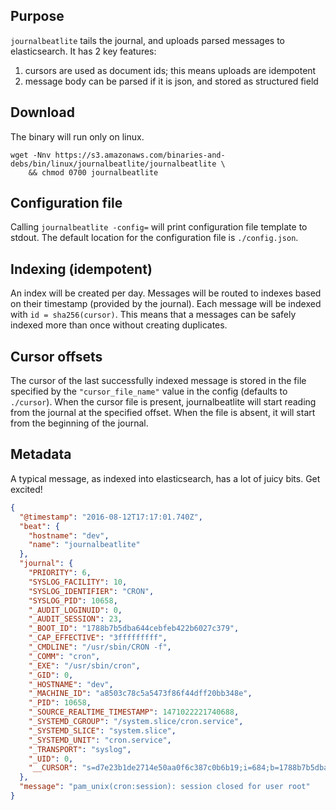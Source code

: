 Purpose
---
`journalbeatlite` tails the journal, and uploads parsed messages to elasticsearch. It has 2 key features:

1. cursors are used as document ids; this means uploads are idempotent
2. message body can be parsed if it is json, and stored as structured field

Download
---
The binary will run only on linux.

```shell
wget -Nnv https://s3.amazonaws.com/binaries-and-debs/bin/linux/journalbeatlite/journalbeatlite \
	&& chmod 0700 journalbeatlite
```

Configuration file
---
Calling `journalbeatlite -config=` will print configuration file template to stdout. The default location for the configuration file is `./config.json`.

Indexing (idempotent)
---
An index will be created per day. Messages will be routed to indexes based on their timestamp (provided by the journal). Each message will be indexed with `id = sha256(cursor)`. This means that a messages can be safely indexed more than once without creating duplicates.

Cursor offsets
---
The cursor of the last successfully indexed message is stored in the file specified by the `"cursor_file_name"` value in the config (defaults to `./cursor`). When the cursor file is present, journalbeatlite will start reading from the journal at the specified offset. When the file is absent, it will start from the beginning of the journal. 

Metadata
---
A typical message, as indexed into elasticsearch, has a lot of juicy bits. Get excited!

```json
{
  "@timestamp": "2016-08-12T17:17:01.740Z",
  "beat": {
    "hostname": "dev",
    "name": "journalbeatlite"
  },
  "journal": {
    "PRIORITY": 6,
    "SYSLOG_FACILITY": 10,
    "SYSLOG_IDENTIFIER": "CRON",
    "SYSLOG_PID": 10658,
    "_AUDIT_LOGINUID": 0,
    "_AUDIT_SESSION": 23,
    "_BOOT_ID": "1788b7b5dba644cebfeb422b6027c379",
    "_CAP_EFFECTIVE": "3fffffffff",
    "_CMDLINE": "/usr/sbin/CRON -f",
    "_COMM": "cron",
    "_EXE": "/usr/sbin/cron",
    "_GID": 0,
    "_HOSTNAME": "dev",
    "_MACHINE_ID": "a8503c78c5a5473f86f44dff20bb348e",
    "_PID": 10658,
    "_SOURCE_REALTIME_TIMESTAMP": 1471022221740688,
    "_SYSTEMD_CGROUP": "/system.slice/cron.service",
    "_SYSTEMD_SLICE": "system.slice",
    "_SYSTEMD_UNIT": "cron.service",
    "_TRANSPORT": "syslog",
    "_UID": 0,
    "__CURSOR": "s=d7e23b1de2714e50aa0f6c387c0b6b19;i=684;b=1788b7b5dba644cebfeb422b6027c379;m=9d34c4ac5;t=539e30cfbcaea;x=9df82c74cc53b0f8"
  },
  "message": "pam_unix(cron:session): session closed for user root"
}
```
